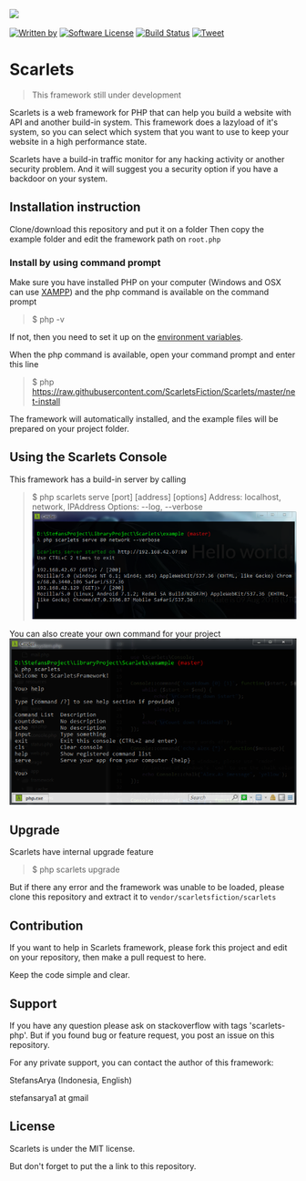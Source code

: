 <a href="https://www.patreon.com/stefansarya"><img src="http://anisics.stream/assets/img/support-badge.png" height="20"></a>

[![Written by](https://img.shields.io/badge/Written%20by-ScarletsFiction-%231e87ff.svg)](https://github.com/ScarletsFiction/)
[![Software License](https://img.shields.io/badge/License-MIT-brightgreen.svg)](LICENSE)
[![Build Status](https://api.travis-ci.org/ScarletsFiction/Scarlets.svg?branch=master)](https://travis-ci.org/ScarletsFiction/Scarlets)
[![Tweet](https://img.shields.io/twitter/url/http/shields.io.svg?style=social)](https://twitter.com/intent/tweet?text=Scarlets%20is%20a%20web%20framework%20for%20php%20that%20can%20help%20you%20build%20a%20website%20with%20API%20and%20another%20build-in%20system.%20This%20framework%20does%20a%20lazyload%20of%20it's%20system,%20so%20you%20can%20select%20which%20system%20that%20you%20want%20to%20use%20to%20keep%20your%20website%20in%20a%20high%20performance%20state&url=https://github.com/ScarletsFiction/Scarlets&via=github&hashtags=scarlets,framework,php,)

# Scarlets
> This framework still under development

Scarlets is a web framework for PHP that can help you build a website with API and another build-in system. This framework does a lazyload of it's system, so you can select which system that you want to use to keep your website in a high performance state.

Scarlets have a build-in traffic monitor for any hacking activity or another security problem. And it will suggest you a security option if you have a backdoor on your system.

## Installation instruction

Clone/download this repository and put it on a folder
Then copy the example folder and edit the framework path on `root.php`

### Install by using command prompt
Make sure you have installed PHP on your computer (Windows and OSX can use [XAMPP](https://www.apachefriends.org/index.html)) and the php command is available on the command prompt

> $ php -v

If not, then you need to set it up on the [environment variables](https://www.youtube.com/watch?v=51IlfNzZVGo).

When the php command is available, open your command prompt and enter this line
> $ php https://raw.githubusercontent.com/ScarletsFiction/Scarlets/master/net-install

The framework will automatically installed, and the example files will be prepared on your project folder.

## Using the Scarlets Console

This framework has a build-in server by calling
> $ php scarlets serve [port] [address] [options]
Address: localhost, network, IPAddress
Options: --log, --verbose
![alt text](https://raw.githubusercontent.com/ScarletsFiction/Scarlets/master/images/serve_command.webp)

You can also create your own command for your project
![alt text](https://raw.githubusercontent.com/ScarletsFiction/Scarlets/master/images/interactive_console.webp)

## Upgrade
Scarlets have internal upgrade feature
> $ php scarlets upgrade

But if there any error and the framework was unable to be loaded, please clone this repository and extract it to `vendor/scarletsfiction/scarlets`

## Contribution

If you want to help in Scarlets framework, please fork this project and edit on your repository, then make a pull request to here.

Keep the code simple and clear.

## Support

If you have any question please ask on stackoverflow with tags 'scarlets-php'.
But if you found bug or feature request, you post an issue on this repository.

For any private support, you can contact the author of this framework:

StefansArya (Indonesia, English)

stefansarya1 at gmail

## License

Scarlets is under the MIT license.

But don't forget to put the a link to this repository.